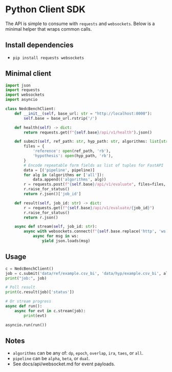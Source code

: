 # Python Client SDK

The API is simple to consume with `requests` and `websockets`. Below is a minimal helper that wraps common calls.

## Install dependencies
- `pip install requests websockets`

## Minimal client
```python
import json
import requests
import websockets
import asyncio

class NedcBenchClient:
    def __init__(self, base_url: str = "http://localhost:8000"):
        self.base = base_url.rstrip('/')

    def health(self) -> dict:
        return requests.get(f"{self.base}/api/v1/health").json()

    def submit(self, ref_path: str, hyp_path: str, algorithms: list[str] | None = None, pipeline: str = "dual") -> str:
        files = {
            'reference': open(ref_path, 'rb'),
            'hypothesis': open(hyp_path, 'rb'),
        }
        # Encode repeatable form fields as list of tuples for FastAPI
        data = [('pipeline', pipeline)]
        for alg in (algorithms or ['all']):
            data.append(('algorithms', alg))
        r = requests.post(f"{self.base}/api/v1/evaluate", files=files, data=data)
        r.raise_for_status()
        return r.json()['job_id']

    def result(self, job_id: str) -> dict:
        r = requests.get(f"{self.base}/api/v1/evaluate/{job_id}")
        r.raise_for_status()
        return r.json()

    async def stream(self, job_id: str):
        async with websockets.connect(f"{self.base.replace('http', 'ws')}/ws/{job_id}") as ws:
            async for msg in ws:
                yield json.loads(msg)
```

## Usage
```python
c = NedcBenchClient()
job = c.submit('data/ref/example.csv_bi', 'data/hyp/example.csv_bi', algorithms=['dp','taes'])
print("job:", job)

# Poll result
print(c.result(job)['status'])

# Or stream progress
async def run():
    async for evt in c.stream(job):
        print(evt)

asyncio.run(run())
```

## Notes
- `algorithms` can be any of: `dp`, `epoch`, `overlap`, `ira`, `taes`, or `all`.
- `pipeline` can be `alpha`, `beta`, or `dual`.
- See docs/api/websocket.md for event payloads.
